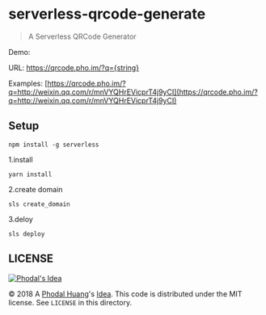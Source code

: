 # serverless-qrcode-generate

> A Serverless QRCode Generator

Demo:

URL: https://qrcode.pho.im/?q={string}

Examples: [https://qrcode.pho.im/?q=http://weixin.qq.com/r/mnVYQHrEVicprT4j9yCI](https://qrcode.pho.im/?q=http://weixin.qq.com/r/mnVYQHrEVicprT4j9yCI)

Setup
---

```
npm install -g serverless
```

1.install

```
yarn install
```

2.create domain

```
sls create_domain
```

3.deloy

```
sls deploy
```


## LICENSE

[![Phodal's Idea](http://brand.phodal.com/shields/idea-small.svg)](http://ideas.phodal.com/)

© 2018 A [Phodal Huang](https://www.phodal.com)'s [Idea](http://github.com/phodal/ideas).  This code is distributed under the MIT license. See `LICENSE` in this directory.
